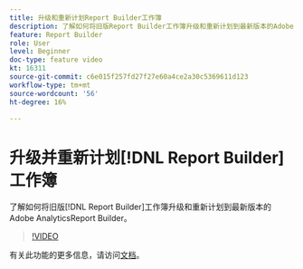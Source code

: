 ```yaml
---
title: 升级和重新计划Report Builder工作簿
description: 了解如何将旧版Report Builder工作簿升级和重新计划到最新版本的Adobe AnalyticsReport Builder。
feature: Report Builder
role: User
level: Beginner
doc-type: feature video
kt: 16311
source-git-commit: c6e015f257fd27f27e60a4ce2a30c5369611d123
workflow-type: tm+mt
source-wordcount: '56'
ht-degree: 16%

---
```


# 升级并重新计划[!DNL Report Builder]工作簿

了解如何将旧版[!DNL Report Builder]工作簿升级和重新计划到最新版本的Adobe AnalyticsReport Builder。

>[!VIDEO](https://video.tv.adobe.com/v/3434957/?quality=12&learn=on)

有关此功能的更多信息，请访问[文档](https://experienceleague.adobe.com/zh-hans/docs/analytics/analyze/report-builder/home)。
